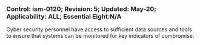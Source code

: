 ### Control: ism-0120; Revision: 5; Updated: May-20; Applicability: ALL; Essential Eight:N/A
<p>Cyber security personnel have access to sufficient data sources and tools to ensure that systems can be monitored for key indicators of compromise.</p>